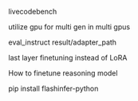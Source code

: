 
livecodebench

utilize gpu for multi gen in multi gpus

eval_instruct result/adapter_path

last layer finetuning instead of LoRA

How to finetune reasoning model

pip install flashinfer-python